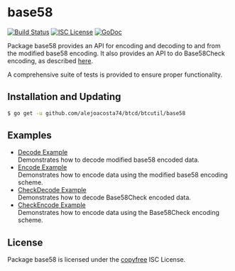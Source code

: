 base58
==========

[![Build Status](http://img.shields.io/travis/btcsuite/btcutil.svg)](https://travis-ci.org/btcsuite/btcutil)
[![ISC License](http://img.shields.io/badge/license-ISC-blue.svg)](http://copyfree.org)
[![GoDoc](https://img.shields.io/badge/godoc-reference-blue.svg)](http://godoc.org/github.com/alejoacosta74/btcd/btcutil/base58)

Package base58 provides an API for encoding and decoding to and from the
modified base58 encoding.  It also provides an API to do Base58Check encoding,
as described [here](https://en.bitcoin.it/wiki/Base58Check_encoding).

A comprehensive suite of tests is provided to ensure proper functionality.

## Installation and Updating

```bash
$ go get -u github.com/alejoacosta74/btcd/btcutil/base58
```

## Examples

* [Decode Example](http://godoc.org/github.com/alejoacosta74/btcd/btcutil/base58#example-Decode)  
  Demonstrates how to decode modified base58 encoded data.
* [Encode Example](http://godoc.org/github.com/alejoacosta74/btcd/btcutil/base58#example-Encode)  
  Demonstrates how to encode data using the modified base58 encoding scheme.
* [CheckDecode Example](http://godoc.org/github.com/alejoacosta74/btcd/btcutil/base58#example-CheckDecode)  
  Demonstrates how to decode Base58Check encoded data.
* [CheckEncode Example](http://godoc.org/github.com/alejoacosta74/btcd/btcutil/base58#example-CheckEncode)  
  Demonstrates how to encode data using the Base58Check encoding scheme.

## License

Package base58 is licensed under the [copyfree](http://copyfree.org) ISC
License.
